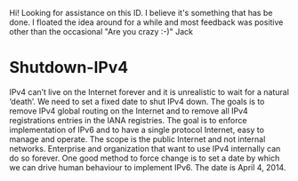 Hi!
Looking for assistance on this ID. I believe it's something that has be done.
I floated the idea around for a while and most feedback was positive other than the
occasional "Are you crazy :-)"
Jack

# Shutdown-IPv4
IPv4 can’t live on the Internet forever and it is unrealistic to wait for a natural ‘death’.
We need to set a fixed date to shut IPv4 down. The goals is to remove IPv4 global routing on
the Internet and to remove all IPv4 registrations entries in the IANA registries. The goal is to 
enforce implementation of IPv6 and to have a single protocol Internet, easy to manage and operate.
The scope is the public Internet and not internal networks.  Enterprise and organization that want 
to use IPv4 internally can do so forever.  One good method to force change is to set a date by which
we can drive human behaviour to implement IPv6. The date is April 4, 2014.
